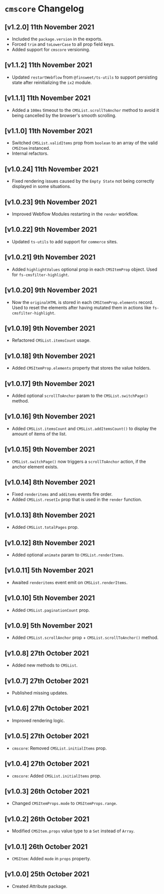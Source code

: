 # `cmscore` Changelog

## [v1.2.0] 11th November 2021

- Included the `package.version` in the exports.
- Forced `trim` and `toLowerCase` to all prop field keys.
- Added support for `cmscore` versioning.

## [v1.1.2] 11th November 2021

- Updated `restartWebflow` from `@finsweet/ts-utils` to support persisting state after reinitializing the `ix2` module.

## [v1.1.1] 11th November 2021

- Added a `100ms` timeout to the `CMSList.scrollToAnchor` method to avoid it being cancelled by the browser's smooth scrolling.

## [v1.1.0] 11th November 2021

- Switched `CMSList.validItems` prop from `boolean` to an array of the valid `CMSItem` instanced.
- Internal refactors.

## [v1.0.24] 11th November 2021

- Fixed rendering issues caused by the `Empty State` not being correctly displayed in some situations.

## [v1.0.23] 9th November 2021

- Improved Webflow Modules restarting in the `render` workflow.

## [v1.0.22] 9th November 2021

- Updated `ts-utils` to add support for `commerce` sites.

## [v1.0.21] 9th November 2021

- Added `highlightValues` optional prop in each `CMSItemProp` object. Used for `fs-cmsfilter-highlight`.

## [v1.0.20] 9th November 2021

- Now the `originalHTML` is stored in each `CMSItemProp.elements` record. Used to reset the elements after having mutated them in actions like `fs-cmsfilter-highlight`.

## [v1.0.19] 9th November 2021

- Refactored `CMSList.itemsCount` usage.

## [v1.0.18] 9th November 2021

- Added `CMSItemProp.elements` property that stores the value holders.

## [v1.0.17] 9th November 2021

- Added optional `scrollToAnchor` param to the `CMSList.switchPage()` method.

## [v1.0.16] 9th November 2021

- Added `CMSList.itemsCount` and `CMSList.addItemsCount()` to display the amount of items of the list.

## [v1.0.15] 9th November 2021

- `CMSList.switchPage()` now triggers a `scrollToAnchor` action, if the anchor element exists.

## [v1.0.14] 8th November 2021

- Fixed `renderitems` and `additems` events fire order.
- Added `CMSList.resetIx` prop that is used in the `render` function.

## [v1.0.13] 8th November 2021

- Added `CMSList.totalPages` prop.

## [v1.0.12] 8th November 2021

- Added optional `animate` param to `CMSList.renderItems`.

## [v1.0.11] 5th November 2021

- Awaited `renderitems` event emit on `CMSList.renderItems`.

## [v1.0.10] 5th November 2021

- Added `CMSList.paginationCount` prop.

## [v1.0.9] 5th November 2021

- Added `CMSList.scrollAnchor` prop + `CMSList.scrollToAnchor()` method.

## [v1.0.8] 27th October 2021

- Added new methods to `CMSList`.

## [v1.0.7] 27th October 2021

- Published missing updates.

## [v1.0.6] 27th October 2021

- Improved rendering logic.

## [v1.0.5] 27th October 2021

- `cmscore`: Removed `CMSList.initialItems` prop.

## [v1.0.4] 27th October 2021

- `cmscore`: Added `CMSList.initialItems` prop.

## [v1.0.3] 26th October 2021

- Changed `CMSItemProps.mode` to `CMSItemProps.range`.

## [v1.0.2] 26th October 2021

- Modified `CMSItem.props` value type to a `Set` instead of `Array`.

## [v1.0.1] 26th October 2021

- `CMSItem`: Added `mode` in `props` property.

## [v1.0.0] 25th October 2021

- Created Attribute package.
